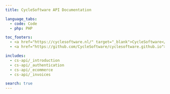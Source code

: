 ```yaml
---
title: CycleSoftware API Documentation

language_tabs:
  - code: Code
  - php: PHP

toc_footers:
  - <a href="https://cyclesoftware.nl/" target="_blank">CycleSoftware</a>
  - <a href="https://github.com/CycleSoftware/cyclesoftware.github.io">Contribute to the docs</a>

includes:
  - cs-api/_introduction
  - cs-api/_authentication
  - cs-api/_ecommerce
  - cs-api/_invoices

search: true
---
```

